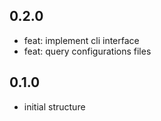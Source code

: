 <!--

 Copyright 2023 EAS Barbosa

     Licensed under the Apache License, Version 2.0(the "License");
 you may not use this file except in compliance with the License.
 You may obtain a copy of the License at

     http://www.apache.org/licenses/LICENSE-2.0

 Unless required by applicable law or agreed to in writing, software
 distributed under the License is distributed on an "AS IS" BASIS,
 WITHOUT WARRANTIES OR CONDITIONS OF ANY KIND, either express or implied.
 See the License for the specific language governing permissions and
 limitations under the License.

-->

## 0.2.0

- feat: implement cli interface
- feat: query configurations files

## 0.1.0

- initial structure
